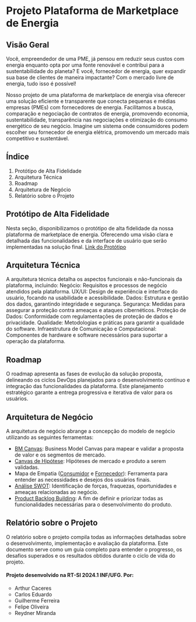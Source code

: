 # Projeto Plataforma de Marketplace de Energia

## Visão Geral
Você, empreendedor de uma PME, já pensou em reduzir seus custos com energia enquanto opta por uma fonte renovável e contribui para a sustentabilidade do planeta? E você, fornecedor de energia, quer expandir sua base de clientes de maneira impactante? Com o mercado livre de energia, tudo isso é possível! <p></p>
Nosso projeto de uma plataforma de marketplace de energia visa oferecer uma solução eficiente e transparente que conecta pequenas e médias empresas (PMEs) com fornecedores de energia. Facilitamos a busca, comparação e negociação de contratos de energia, promovendo economia, sustentabilidade, transparência nas negociações e otimização do consumo energético de seu negócio. Imagine um sistema onde consumidores podem escolher seu fornecedor de energia elétrica, promovendo um mercado mais competitivo e sustentável.

## Índice
1) Protótipo de Alta Fidelidade
2) Arquitetura Técnica
3) Roadmap
4) Arquitetura de Negócio
5) Relatório sobre o Projeto

## Protótipo de Alta Fidelidade
Nesta seção, disponibilizamos o protótipo de alta fidelidade da nossa plataforma de marketplace de energia. Oferecendo uma visão clara e detalhada das funcionalidades e da interface de usuário que serão implementadas na solução final.
<a href="https://www.figma.com/proto/HbGGvc2BRvXriZso50ZD70/Squad-1---Storyboard?node-id=163-24&starting-point-node-id=163%3A24&t=rB0xYj2l3xdwRCAN-1">Link do Protótipo</a>
## Arquitetura Técnica
A arquitetura técnica detalha os aspectos funcionais e não-funcionais da plataforma, incluindo:
Negócio: Requisitos e processos de negócio atendidos pela plataforma.
UX/UI: Design de experiência e interface do usuário, focando na usabilidade e acessibilidade.
Dados: Estrutura e gestão dos dados, garantindo integridade e segurança.
Segurança: Medidas para assegurar a proteção contra ameaças e ataques cibernéticos.
Proteção de Dados: Conformidade com regulamentações de proteção de dados e privacidade.
Qualidade: Metodologias e práticas para garantir a qualidade do software.
Infraestrutura de Comunicação e Computacional: Componentes de hardware e software necessários para suportar a operação da plataforma.

## Roadmap
O roadmap apresenta as fases de evolução da solução proposta, delineando os ciclos DevOps planejados para o desenvolvimento contínuo e integração das funcionalidades da plataforma. Este planejamento estratégico garante a entrega progressiva e iterativa de valor para os usuários.

## Arquitetura de Negócio
A arquitetura de negócio abrange a concepção do modelo de negócio utilizando as seguintes ferramentas:
+ <a href="Ferramentas/Business Model Canvas.PNG">BM Canvas</a>: Business Model Canvas para mapear e validar a proposta de valor e os segmentos de mercado.
+ <a href="Ferramentas/Canvas de Hipótese.PNG">Canvas de Hipótese</a>: Hipóteses de mercado e produto a serem validadas.
+ Mapa de Empatia (<a href="Ferramentas/Mapa de Empatia Consumidor.PNG">Consumidor</a> e <a href="Ferramentas/Mapa de Empatia Fornecedor.PNG">Fornecedor</a>): Ferramenta para entender as necessidades e desejos dos usuários finais.
+ <a href="Ferramentas/Análise SWOT.PNG">Análise SWOT</a>: Identificação de forças, fraquezas, oportunidades e ameaças relacionadas ao negócio.
+ <a href="Ferramentas/Product Backlog Building.PNG">Product Backlog Building</a>: A fim de definir e priorizar todas as funcionalidades necessárias para o desenvolvimento do produto.

## Relatório sobre o Projeto
O relatório sobre o projeto compila todas as informações detalhadas sobre o desenvolvimento, implementação e avaliação da plataforma. Este documento serve como um guia completo para entender o progresso, os desafios superados e os resultados obtidos durante o ciclo de vida do projeto.

#### Projeto desenvolvido na RT-SI 2024.1 INF/UFG. Por:
<ul style="list-style-type: circle;">
<li>Arthur Caceres</li>
<li>Carlos Eduardo</li>
<li>Guilherme Ferreira</li>
<li>Felipe Oliveira</li>
<li>Reydner Miranda</li>
</ul>
